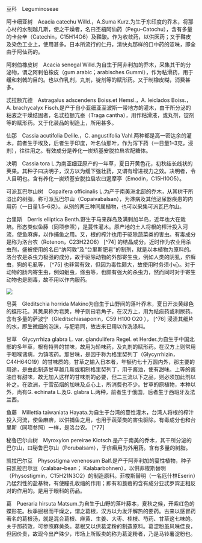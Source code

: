 豆科　Leguminoseae

  

阿卡细亚树　Acacia catechu Willd.，A.Suma Kurz.为生于东印度的乔木，将那心材的水制越几斯，使之干燥者，名曰丕梧阿仙药（Pegu–Catochu），含有多量的卡台辛（Catechin，C15H14O6）及鞣酸。作为收敛药，以供医药；又于鞣皮及染色工业上，使用甚多。日本所流行的仁丹，清快丸那样的口中药的涩味，即全由于阿仙药的。

阿剌伯橡皮树　Acacia senegal Willd.为自生于阿非利加的乔木，采集其干的分泌物，谓之阿剌伯橡皮（gum arabic；arabisches Gummi），作为粘滑药，用于缓和刺戟的目的。也以作乳剂，丸剂，锭剂等的赋形药。又于制橡皮糊，消费甚多。

忒拉额亢德　Astragalus adscendens Boiss.et Hemsl.，A. leiclados Boiss.，A. brachycalyx Fisch.是产于自小亚细亚至波斯一带地方的灌木，由干所分泌的粘液之干燥结固者，名忒拉额亢泰（Traga cantha），用作粘滑液，或丸剂，锭剂等的赋形药。又于化装品的制造上，所用甚多。

仙那　Cassia acutifolia Delile.，C. angustifolia Vahl.两种都是高一密达余的灌木，前者生于埃及，后者生于印度，叶名仙那叶，作为泻下药（一日量1–3克，浸剂），往往用之。有效成分是养化一炭矫基安脱拉启农配糖体。

决明　Cassia tora L.为南亚细亚原产的一年草，夏日开黄色花，初秋结长线状的荚果。其种子曰决明子，汉方以为缓下强壮药，又谓有增进视力之效。决明者，令人目明也。含有养化一炭矫基安脱拉启农曰遏摩亭（Emodin，C15H10O5）。

可派瓦巴尔山树　Copaifera officinalis L.为产于南美洲北部的乔木，从其树干所溢出的树脂，称可派瓦巴尔山（Copaivabalsan），为淋病及其他泌尿器疾患的内用药（一日量1.5–6克）。从别的两三种同属植物，也可以采集可派瓦巴尔山。

台里斯　Derris elliptica Benth.野生于马来群岛及满剌加半岛，近年也大在栽培。形态类似鱼藤（同项参照），是蔓性灌木。原产地的土人将根的榨汁投入河流，使鱼麻痹，以作捕鱼之用。又，根的榨汁也用于驱除蔬菜类的害虫。有毒成分是称为洛台农（Rotenon，C23H22O6） [^74] 的结晶成分。近时作为农业用杀虫剂，盛被使用的名曰“纳阿敦”及“台里斯肥皂”的制剂，就是以本植物为原料的。洛台农是杀虫力极强的成分，故于驱除动物的外部寄生虫，例如人类的阴虱，疥癣虫，狗的毛虱等， [^75] 也非常有效，但因为毒性颇大，故使用时务须小心。对于动物的肠内寄生虫，例如蛔虫，绦虫等，也颇有强大的杀虫力，然而同时对于寄生动物也是剧毒，故不用以作内服药。

![](%20/Users/kevin_lu/Downloads/obsidian_epub_books/《鲁迅全集》（全20册）1938年民国权威版/images/00084.jpeg)  

皂荚　Gleditschia horrida Makino为自生于山野间的落叶乔木，夏日开淡黄绿色的蝶形花。其荚果称为皂荚，种子则曰皂角子，在汉方上，用为祛痰药或利尿药。含有多量的萨波宁（Gleditschiasaponin，C59 H100 O20 ）， [^76] 浸渍其细片的水，即生微细的泡沫，与肥皂同，故古来已用以作洗涤料。

甘草　Glycyrrhiza glabra L. var. glandulifera Regel. et Herder.为自生于中国北部的多年草，根有特异的甘味，故用为矫味药，及丸剂的赋形药。在汉方上则常用于咽喉诸病，为镇咳药。那甘味，是因于称为格里契列丁（Glycyrrhizin，C44H64O19）的甘味质的。甘草之输入日本者，年额约七十万圆内外，那主要的用途，是由此制造甘草越几斯或粗制格里契列丁，用于酱油，使有甜味。上等的酱油自有甜味，故无加入这样的甘味剂的必要，但二三流以下之品，则必须加此剂以补之。在欧洲，于雪茄烟的加味及点心上，所消费也不少。甘草的原植物，本种以外，尚有G. echinata L.及G. glabra L.两种，前者生于俄国，后者生于西班牙及法兰西。

鱼藤　Millettia taiwaniata Hayata.为自生于台湾的蔓性灌木，台湾人将根的榨汁投入河流，使鱼麻痹，以供捕鱼之用，也用于蔬菜类的害虫驱除。有毒成分也和台里斯（同项参照）一样，是洛台农。 [^77]

秘鲁巴尔山树　Myroxylon pereirae Klotsch.是产于南美的乔木，其干所分泌的巴尔山，曰秘鲁巴尔山（Porubalsam），于疥癣用为外用药。含有多量的树脂。

凯拉巴尔豆　Physostigma venenosum Balf.是产于阿非利加的蔓性植物，种子曰凯拉巴尔豆（calabar–bean； Kalabarbohnen），以供菲梭斯替明（Physostigmin，C15H21N3O2）的制造原料。菲梭斯替明（一名厄什林Eserin）乃猛烈性的盐基物，有使瞳孔收缩的作用；即有和莨菪的含有成分亚忒罗宾正相反对的作用的。是用于眼科的药品。

葛　Pueraria hirsuta Matsum.为自生于山野的落叶藤本，夏秋之候，开紫红色的蝶形花。秋季掘根而干燥之，谓之葛根，汉方以为发汗解热的要药。古来以感冒药著名的葛根汤，就是混合葛根、麻黄、生姜、大枣、桂枝、芍药、甘草这七味的。关于那药效，可参照麻黄条。葛根又以供葛淀粉的制造原料。葛淀粉虽风味佳良，但因价贵，故现今出产殊少，市场上所贩卖的称为葛淀粉者，乃是马铃薯淀粉也。
